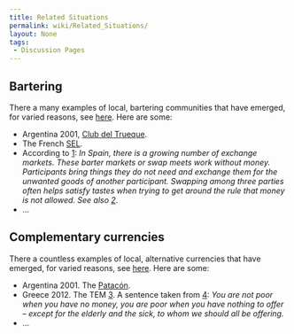 ```yaml
---
title: Related Situations
permalink: wiki/Related_Situations/
layout: None
tags:
 - Discussion Pages
---
```


Bartering
---------

There a many examples of local, bartering communities that have emerged,
for varied reasons, see
[here](http://en.wikipedia.org/wiki/Local_Exchange_Trading_System). Here
are some:

-   Argentina 2001, [Club del Trueque](http://trueque.org.ar).
-   The French
    [SEL](http://fr.wikipedia.org/wiki/Syst%C3%A8me_d%27%C3%A9change_local).
-   According to [1](http://en.wikipedia.org/wiki/Barter): *In Spain,
    there is a growing number of exchange markets. These barter markets
    or swap meets work without money. Participants bring things they do
    not need and exchange them for the unwanted goods of
    another participant. Swapping among three parties often helps
    satisfy tastes when trying to get around the rule that money is
    not allowed. See also
    [2](http://faircompanies.com/videos/view/barcelonas-barter-markets-an-antidote-to-overconsumption/)*.
-   ...

Complementary currencies
------------------------

There a countless examples of local, alternative currencies that have
emerged, for varied reasons, see
[here](http://en.wikipedia.org/wiki/Complementary_currency). Here are
some:

-   Argentina 2001. The [Patacón](http://en.wikipedia.org/wiki/Patacon).
-   Greece 2012. The TEM
    [3](http://www.bbc.co.uk/news/business-17686384). A sentence taken
    from
    [4](http://www.guardian.co.uk/world/2012/mar/16/greece-on-breadline-cashless-currency):
    *You are not poor when you have no money, you are poor when you have
    nothing to offer – except for the elderly and the sick, to whom we
    should all be offering.*
-   ...

